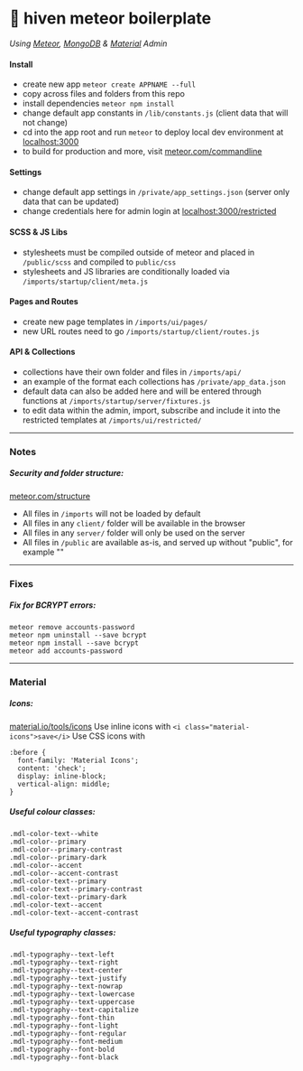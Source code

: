 # 💎 hiven meteor boilerplate
*Using [Meteor](https://www.meteor.com/), [MongoDB](https://www.mongodb.com/) & [Material](https://getmdl.io/) Admin*

#### Install
* create new app `meteor create APPNAME --full`
* copy across files and folders from this repo
* install dependencies `meteor npm install`
* change default app constants in `/lib/constants.js` (client data that will not change)
* cd into the app root and run `meteor` to deploy local dev environment at [localhost:3000](http://localhost:3000/)
* to build for production and more, visit [meteor.com/commandline](https://docs.meteor.com/commandline.html)

#### Settings
* change default app settings in `/private/app_settings.json` (server only data that can be updated)
* change credentials here for admin login at [localhost:3000/restricted](http://localhost:3000/restricted)

#### SCSS & JS Libs
* stylesheets must be compiled outside of meteor and placed in `/public/scss` and compiled to `public/css`
* stylesheets and JS libraries are conditionally loaded via `/imports/startup/client/meta.js`

#### Pages and Routes
* create new page templates in `/imports/ui/pages/`
* new URL routes need to go `/imports/startup/client/routes.js`

#### API & Collections
* collections have their own folder and files in `/imports/api/`
* an example of the format each collections has `/private/app_data.json`
* default data can also be added here and will be entered through functions at `/imports/startup/server/fixtures.js`
* to edit data within the admin, import, subscribe and include it into the restricted templates at `/imports/ui/restricted/`

-------------------

### Notes

##### Security and folder structure:
[meteor.com/structure](https://guide.meteor.com/structure.html)

* All files in `/imports` will not be loaded by default
* All files in any `client/` folder will be available in the browser
* All files in any `server/` folder will only be used on the server
* All files in `/public` are available as-is, and served up without "public", for example ""

-------------------

### Fixes

##### Fix for BCRYPT errors:
```
meteor remove accounts-password
meteor npm uninstall --save bcrypt
meteor npm install --save bcrypt
meteor add accounts-password
```

-------------------

### Material

##### Icons:
[material.io/tools/icons](https://material.io/tools/icons/?style=baseline)
Use inline icons with `<i class="material-icons">save</i>`
Use CSS icons with
```
:before {
  font-family: 'Material Icons';
  content: 'check';
  display: inline-block;
  vertical-align: middle;
}
```

##### Useful colour classes:
```
.mdl-color-text--white
.mdl-color--primary
.mdl-color--primary-contrast
.mdl-color--primary-dark
.mdl-color--accent
.mdl-color--accent-contrast
.mdl-color-text--primary
.mdl-color-text--primary-contrast
.mdl-color-text--primary-dark
.mdl-color-text--accent
.mdl-color-text--accent-contrast
```

##### Useful typography classes:
```
.mdl-typography--text-left
.mdl-typography--text-right
.mdl-typography--text-center
.mdl-typography--text-justify
.mdl-typography--text-nowrap
.mdl-typography--text-lowercase
.mdl-typography--text-uppercase
.mdl-typography--text-capitalize
.mdl-typography--font-thin
.mdl-typography--font-light
.mdl-typography--font-regular
.mdl-typography--font-medium
.mdl-typography--font-bold
.mdl-typography--font-black
```
